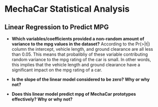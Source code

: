 # MechaCar Statistical Analysis

## Linear Regression to Predict MPG
  - **Which variables/coefficients provided a non-random amount of variance to the mpg values in the dataset?**
    According to the Pr(>|t|) column the intercept, vehicle length, and ground clearance are all less than 0.05. This means that probalibliy of these variable
    contributing random variance to the mpg rating of the car is small. In other words, this implies that the vehicle length and ground clearance have a significant
    impact on the mpg rating of a car. 
    
  - **Is the slope of the linear model considered to be zero? Why or why not?**


  - **Does this linear model predict mpg of MechaCar prototypes effectively? Why or why not?**
